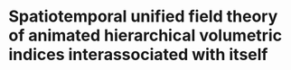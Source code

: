 # Spatiotemporal unified field theory of animated hierarchical volumetric indices interassociated with itself

